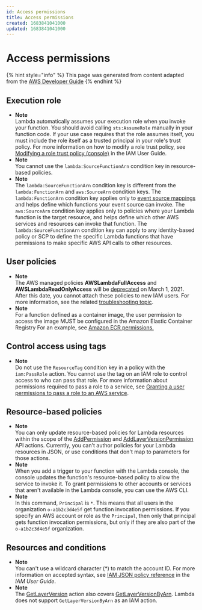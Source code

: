 ```yaml
---
id: Access permissions
title: Access permissions
created: 1683841041000
updated: 1683841041000
---
```

# Access permissions
{% hint style="info" %}
This page was generated from content adapted from the [AWS Developer Guide](https://github.com/awsdocs/aws-lambda-developer-guide.git)
{% endhint %}
## Execution role

- **Note**  
Lambda automatically assumes your execution role when you invoke your function\. You should avoid calling `sts:AssumeRole` manually in your function code\. If your use case requires that the role assumes itself, you must include the role itself as a trusted principal in your role's trust policy\. For more information on how to modify a role trust policy, see [ Modifying a role trust policy \(console\)](https://docs.aws.amazon.com/IAM/latest/UserGuide/roles-managingrole-editing-console.html#roles-managingrole_edit-trust-policy) in the IAM User Guide\.
- **Note**  
You cannot use the `lambda:SourceFunctionArn` condition key in resource\-based policies\.
- **Note**  
The `lambda:SourceFunctionArn` condition key is different from the `lambda:FunctionArn` and `aws:SourceArn` condition keys\. The `lambda:FunctionArn` condition key applies only to [event source mappings](invocation-eventsourcemapping.md) and helps define which functions your event source can invoke\. The `aws:SourceArn` condition key applies only to policies where your Lambda function is the target resource, and helps define which other AWS services and resources can invoke that function\. The `lambda:SourceFunctionArn` condition key can apply to any identity\-based policy or SCP to define the specific Lambda functions that have permissions to make specific AWS API calls to other resources\.


## User policies

- **Note**  
The AWS managed policies **AWSLambdaFullAccess** and **AWSLambdaReadOnlyAccess** will be [deprecated](https://docs.aws.amazon.com/IAM/latest/UserGuide/access_policies_managed-deprecated.html) on March 1, 2021\. After this date, you cannot attach these policies to new IAM users\. For more information, see the related [troubleshooting topic](security_iam_troubleshoot.md#security_iam_troubleshoot-admin-deprecation)\.
- **Note**  
For a function defined as a container image, the user permission to access the image MUST be configured in the Amazon Elastic Container Registry For an example, see [Amazon ECR permissions\.](gettingstarted-images.md#configuration-images-permissions)


## Control access using tags

- **Note**  
Do not use the `ResourceTag` condition key in a policy with the `iam:PassRole` action\. You cannot use the tag on an IAM role to control access to who can pass that role\. For more information about permissions required to pass a role to a service, see [Granting a user permissions to pass a role to an AWS service](https://docs.aws.amazon.com/IAM/latest/UserGuide/id_roles_use_passrole.html)\.


## Resource-based policies

- **Note**  
You can only update resource\-based policies for Lambda resources within the scope of the [AddPermission](API_AddPermission.md) and [AddLayerVersionPermission](API_AddLayerVersionPermission.md) API actions\. Currently, you can't author policies for your Lambda resources in JSON, or use conditions that don't map to parameters for those actions\.
- **Note**  
When you add a trigger to your function with the Lambda console, the console updates the function's resource\-based policy to allow the service to invoke it\. To grant permissions to other accounts or services that aren't available in the Lambda console, you can use the AWS CLI\.
- **Note**  
In this command, `Principal` is `*`\. This means that all users in the organization `o-a1b2c3d4e5f` get function invocation permissions\. If you specify an AWS account or role as the `Principal`, then only that principal gets function invocation permissions, but only if they are also part of the `o-a1b2c3d4e5f` organization\.


## Resources and conditions

- **Note**  
You can't use a wildcard character \(\*\) to match the account ID\. For more information on accepted syntax, see [IAM JSON policy reference](https://docs.aws.amazon.com/IAM/latest/UserGuide/reference_policies.html) in the *IAM User Guide*\.
- **Note**  
The [GetLayerVersion](API_GetLayerVersion.md) action also covers [GetLayerVersionByArn](API_GetLayerVersionByArn.md)\. Lambda does not support `GetLayerVersionByArn` as an IAM action\.

